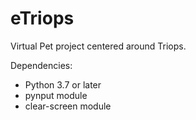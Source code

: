 # eTriops

Virtual Pet project centered around Triops. 

Dependencies:

- Python 3.7 or later
- pynput module
- clear-screen module